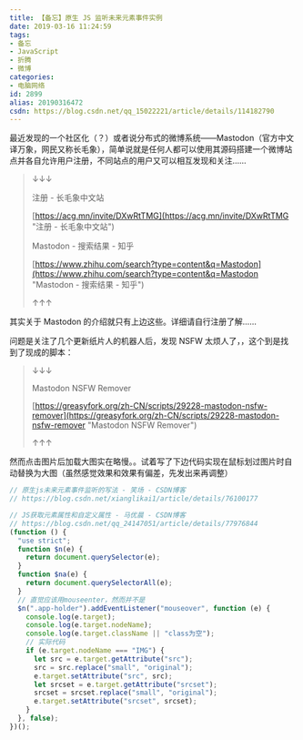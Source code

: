 ```yaml
---
title: 【备忘】原生 JS 监听未来元素事件实例
date: 2019-03-16 11:24:59
tags:
- 备忘
- JavaScript
- 折腾
- 微博
categories:
- 电脑网络
id: 2899
alias: 20190316472
csdn: https://blog.csdn.net/qq_15022221/article/details/114182790
---
```


最近发现的一个社区化（？）或者说分布式的微博系统——Mastodon（官方中文译万象，网民又称长毛象），简单说就是任何人都可以使用其源码搭建一个微博站点并各自允许用户注册，不同站点的用户又可以相互发现和关注……

<!--more-->

> ↓↓↓
>
> 注册 - 长毛象中文站
>
> [https://acg.mn/invite/DXwRtTMG](https://acg.mn/invite/DXwRtTMG "注册 - 长毛象中文站")
>
> Mastodon - 搜索结果 - 知乎
>
> [https://www.zhihu.com/search?type=content&q=Mastodon](https://www.zhihu.com/search?type=content&q=Mastodon "Mastodon - 搜索结果 - 知乎")
>
> ↑↑↑

其实关于 Mastodon 的介绍就只有上边这些。详细请自行注册了解……

问题是关注了几个更新纸片人的机器人后，发现 NSFW 太烦人了，，这个到是找到了现成的脚本：

> ↓↓↓
>
> Mastodon NSFW Remover
>
> [https://greasyfork.org/zh-CN/scripts/29228-mastodon-nsfw-remover](https://greasyfork.org/zh-CN/scripts/29228-mastodon-nsfw-remover "Mastodon NSFW Remover")
>
> ↑↑↑

然而点击图片后加载大图实在略慢。。试着写了下边代码实现在鼠标划过图片时自动替换为大图（虽然感觉效果和效果有偏差，先发出来再调整）

```js
// 原生js未来元素事件监听的写法 - 笑场 - CSDN博客
// https://blog.csdn.net/xianglikai1/article/details/76100177

// JS获取元素属性和自定义属性 - 马优晨 - CSDN博客
// https://blog.csdn.net/qq_24147051/article/details/77976844
(function () {
  "use strict";
  function $n(e) {
    return document.querySelector(e);
  }
  function $na(e) {
    return document.querySelectorAll(e);
  }
  // 直觉应该用mouseenter，然而并不是
  $n(".app-holder").addEventListener("mouseover", function (e) {
    console.log(e.target);
    console.log(e.target.nodeName);
    console.log(e.target.className || "class为空");
    // 实际代码
    if (e.target.nodeName === "IMG") {
      let src = e.target.getAttribute("src");
      src = src.replace("small", "original");
      e.target.setAttribute("src", src);
      let srcset = e.target.getAttribute("srcset");
      srcset = srcset.replace("small", "original");
      e.target.setAttribute("srcset", srcset);
    }
  }, false);
})();
```

<!--2899-->
